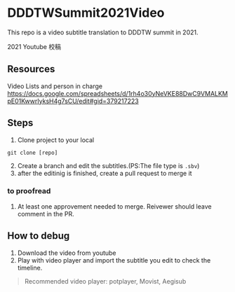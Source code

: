 # DDDTWSummit2021Video
This repo is a video subtitle translation to DDDTW summit in 2021.

2021 Youtube 校稿

## Resources
Video Lists and person in charge
https://docs.google.com/spreadsheets/d/1rh4o30yNeVKE88DwC9VMALKMpE01KwwrIyksH4g7sCU/edit#gid=379217223


## Steps
1. Clone project to your local
```shell=
git clone [repo]
```
2. Create a branch and edit the subtitles.(PS:The file type is `.sbv`)
3. after the editinig is finished, create a pull request to merge it

### to proofread
1. At least one approvement needed to merge. Reivewer should leave comment in the PR.

## How to debug
1. Download the video from youtube
2. Play with video player and import the subtitle you edit to check the timeline.

> Recommended video player: potplayer, Movist, Aegisub